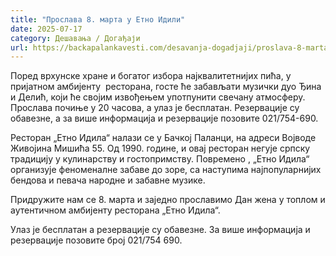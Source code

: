 ```yaml
---
title: "Прослава 8. марта у Етно Идили"
date: 2025-07-17
category: Дешавања / Догађаји
url: https://backapalankavesti.com/desavanja-dogadjaji/proslava-8-marta-u-etno-idili/
---
```


Поред врхунске хране и богатог избора најквалитетнијих пића, у пријатном амбијенту  ресторана, госте ће забављати музички дуо Ђина и Делић, који ће својим извођењем употпунити свечану атмосферу. Прослава почиње у 20 часова, а улаз је бесплатан. Резервације су обавезне, а за више информација и резервације позовите 021/754-690.

Ресторан „Етно Идила“ налази се у Бачкој Паланци, на адреси Војводе Живојина Мишића 55. Од 1990. године, и овај ресторан негује српску традицију у кулинарству и гостопримству. Повремено , „Етно Идила“ организује феноменалне забаве до зоре, са наступима најпопуларнијих бендова и певача народне и забавне музике.

Придружите нам се 8. марта и заједно прославимо Дан жена у топлом и аутентичном амбијенту ресторана „Етно Идила“.

Улаз је бесплатан а резервације су обавезне. За више информација и резервације позовите број 021/754 690.

